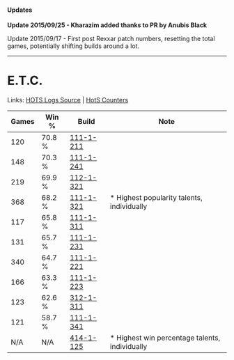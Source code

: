 #### Updates
**Update 2015/09/25 - Kharazim added thanks to PR by Anubis Black**

Update 2015/09/17 - First post Rexxar patch numbers, resetting the total games, potentially shifting builds around a lot.

***

# E.T.C.

Links: [HOTS Logs Source](https://www.hotslogs.com/Sitewide/HeroDetails?Hero=E.T.C.) | [HotS Counters](http://hotscounters.com/#/hero/E.T.C.)

Games  | Win %  | Build     | Note
-----  | -----  | -----     | ----
120    | 70.8 % | [111-1-211](http://www.heroesfire.com/hots/talent-calculator/elite-tauren-chieftain#gOih) | 
148    | 70.3 % | [111-1-241](http://www.heroesfire.com/hots/talent-calculator/elite-tauren-chieftain#gOj9) | 
219    | 69.9 % | [112-1-321](http://www.heroesfire.com/hots/talent-calculator/elite-tauren-chieftain#gRAf) | 
368    | 68.2 % | [111-1-321](http://www.heroesfire.com/hots/talent-calculator/elite-tauren-chieftain#gOkP) | * Highest popularity talents, individually
117    | 65.8 % | [111-1-311](http://www.heroesfire.com/hots/talent-calculator/elite-tauren-chieftain#gOkF) | 
131    | 65.7 % | [111-1-231](http://www.heroesfire.com/hots/talent-calculator/elite-tauren-chieftain#gOi_) | 
340    | 64.7 % | [111-1-221](http://www.heroesfire.com/hots/talent-calculator/elite-tauren-chieftain#gOir) | 
166    | 63.3 % | [111-1-223](http://www.heroesfire.com/hots/talent-calculator/elite-tauren-chieftain#gOit) | 
123    | 62.6 % | [312-1-311](http://www.heroesfire.com/hots/talent-calculator/elite-tauren-chieftain#o3SV) | 
121    | 58.7 % | [111-1-341](http://www.heroesfire.com/hots/talent-calculator/elite-tauren-chieftain#gOkj) | 
N/A    | N/A    | [414-1-125](http://www.heroesfire.com/hots/talent-calculator/elite-tauren-chieftain#ryR5) | * Highest win percentage talents, individually
